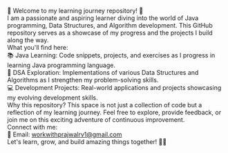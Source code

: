 🚀 Welcome to my learning journey repository! 🚀
<br>
I am a passionate and aspiring learner diving into the world of Java programming, Data Structures, and Algorithm development. 
This GitHub repository serves as a showcase of my progress and the projects I build along the way.
<br>
What you'll find here:
<br>
📚 Java Learning: Code snippets, projects, and exercises as I progress in learning Java programming language.
<br>
🧠 DSA Exploration: Implementations of various Data Structures and Algorithms as I strengthen my problem-solving skills.
<br>
💻 Development Projects: Real-world applications and projects showcasing my evolving development skills.
<br>
Why this repository?
This space is not just a collection of code but a reflection of my learning journey. Feel free to explore, provide feedback, or join me on this exciting adventure of continuous improvement.
<br>
Connect with me:
<br>
📧 Email: workwithprajwalrv1@gmail.com
<br>
Let's learn, grow, and build amazing things together! 🚀✨
